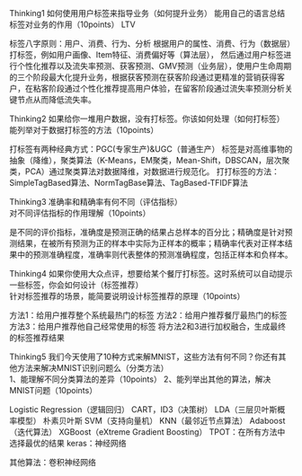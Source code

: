 Thinking1	如何使用用户标签来指导业务（如何提升业务）
能用自己的语言总结标签对业务的作用（10points）	LTV

标签八字原则：用户、消费、行为、分析
根据用户的属性、消费、行为（数据层）打标签，例如用户画像、Item特征、消费偏好等（算法层），
然后通过用户标签进行个性化推荐以及流失率预测、获客预测、GMV预测（业务层），使用户生命周期的三个阶段最大化提升业务，根据获客预测在获客阶段通过更精准的营销获得客户，在粘客阶段通过个性化推荐提高用户体验，在留客阶段通过流失率预测分析关键节点从而降低流失率。

Thinking2	如果给你一堆用户数据，没有打标签。你该如何处理（如何打标签）		
能列举对于数据打标签的方法（10points）	

打标签有两种经典方式：PGC(专家生产)&UGC（普通生产）
标签是对高维事物的抽象（降维），聚类算法（K-Means，EM聚类，Mean-Shift，DBSCAN，层次聚类，PCA）通过聚类算法对数据降维，对数据进行规范化。
打打标签的方法：SimpleTagBased算法、NormTagBase算法、TagBased-TFIDF算法


Thinking3	准确率和精确率有何不同（评估指标）		
对不同评估指标的作用理解（10points）	

是不同的评价指标，准确度是预测正确的结果占总样本的百分比；精确度是针对预测结果，在被所有预测为正的样本中实际为正样本的概率；精确率代表对正样本结果中的预测准确程度，准确率则代表整体的预测准确程度，包括正样本和负样本。


Thinking4	如果你使用大众点评，想要给某个餐厅打标签。这时系统可以自动提示一些标签，你会如何设计（标签推荐）		
针对标签推荐的场景，能简要说明设计标签推荐的原理（10points）	

方法1：给用户推荐整个系统最热门的标签
方法2：给用户推荐餐厅最热门的标签
方法3：给用户推荐他自己经常使用的标签
将方法2和3进行加权融合，生成最终的标签推荐结果


Thinking5	我们今天使用了10种方式来解MNIST，这些方法有何不同？你还有其他方法来解决MNIST识别问题么（分类方法）			
1、能理解不同分类算法的差异（10points）
2、能列举出其他的算法，解决 MNIST问题（10points）

Logistic Regression（逻辑回归）
CART，ID3（决策树）
LDA（三层贝叶斯概率模型）
朴素贝叶斯
SVM（支持向量机）
KNN（最邻近节点算法）
Adaboost（迭代算法）
XGBoost（eXtreme Gradient Boosting）
TPOT：在所有方法中选择最优的结果
keras：神经网络


其他算法：卷积神经网络
 
